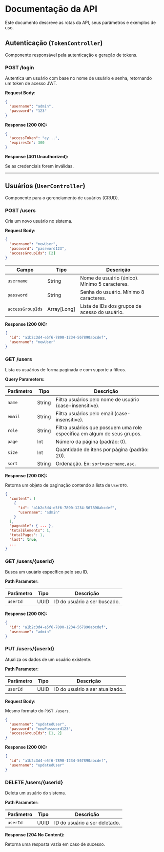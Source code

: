 # Documentação da API

Este documento descreve as rotas da API, seus parâmetros e exemplos de uso.

## Autenticação (`TokenController`)

Componente responsável pela autenticação e geração de tokens.

### **POST /login**

Autentica um usuário com base no nome de usuário e senha, retornando um token de acesso JWT.

**Request Body:**

```json
{
  "username": "admin",
  "password": "123"
}
```

**Response (200 OK):**

```json
{
  "accessToken": "ey...",
  "expiresIn": 300
}
```

**Response (401 Unauthorized):**

Se as credenciais forem inválidas.

---

## Usuários (`UserController`)

Componente para o gerenciamento de usuários (CRUD).

### **POST /users**

Cria um novo usuário no sistema.

**Request Body:**

```json
{
  "username": "newUser",
  "password": "password123",
  "accessGroupIds": [2]
}
```

| Campo            | Tipo          | Descrição                                     |
| ---------------- | ------------- | --------------------------------------------- |
| `username`       | String        | Nome de usuário (único). Mínimo 5 caracteres. |
| `password`       | String        | Senha do usuário. Mínimo 8 caracteres.        |
| `accessGroupIds` | Array[Long]   | Lista de IDs dos grupos de acesso do usuário. |

**Response (200 OK):**

```json
{
  "id": "a1b2c3d4-e5f6-7890-1234-567890abcdef",
  "username": "newUser"
}
```

### **GET /users**

Lista os usuários de forma paginada e com suporte a filtros.

**Query Parameters:**

| Parâmetro | Tipo   | Descrição                                                                 |
| --------- | ------ | ------------------------------------------------------------------------- |
| `name`    | String | Filtra usuários pelo nome de usuário (case-insensitive).                  |
| `email`   | String | Filtra usuários pelo email (case-insensitive).                            |
| `role`    | String | Filtra usuários que possuem uma role específica em algum de seus grupos.  |
| `page`    | Int    | Número da página (padrão: 0).                                             |
| `size`    | Int    | Quantidade de itens por página (padrão: 20).                              |
| `sort`    | String | Ordenação. Ex: `sort=username,asc`.                                       |

**Response (200 OK):**

Retorna um objeto de paginação contendo a lista de `UserDTO`.

```json
{
  "content": [
    {
      "id": "a1b2c3d4-e5f6-7890-1234-567890abcdef",
      "username": "admin"
    }
  ],
  "pageable": { ... },
  "totalElements": 1,
  "totalPages": 1,
  "last": true,
  ...
}
```

### **GET /users/{userId}**

Busca um usuário específico pelo seu ID.

**Path Parameter:**

| Parâmetro | Tipo | Descrição             |
| --------- | ---- | --------------------- |
| `userId`  | UUID | ID do usuário a ser buscado. |

**Response (200 OK):**

```json
{
  "id": "a1b2c3d4-e5f6-7890-1234-567890abcdef",
  "username": "admin"
}
```

### **PUT /users/{userId}**

Atualiza os dados de um usuário existente.

**Path Parameter:**

| Parâmetro | Tipo | Descrição               |
| --------- | ---- | ----------------------- |
| `userId`  | UUID | ID do usuário a ser atualizado. |

**Request Body:**

Mesmo formato do `POST /users`.

```json
{
  "username": "updatedUser",
  "password": "newPassword123",
  "accessGroupIds": [1, 2]
}
```

**Response (200 OK):**

```json
{
  "id": "a1b2c3d4-e5f6-7890-1234-567890abcdef",
  "username": "updatedUser"
}
```

### **DELETE /users/{userId}**

Deleta um usuário do sistema.

**Path Parameter:**

| Parâmetro | Tipo | Descrição             |
| --------- | ---- | --------------------- |
| `userId`  | UUID | ID do usuário a ser deletado. |

**Response (204 No Content):**

Retorna uma resposta vazia em caso de sucesso.

